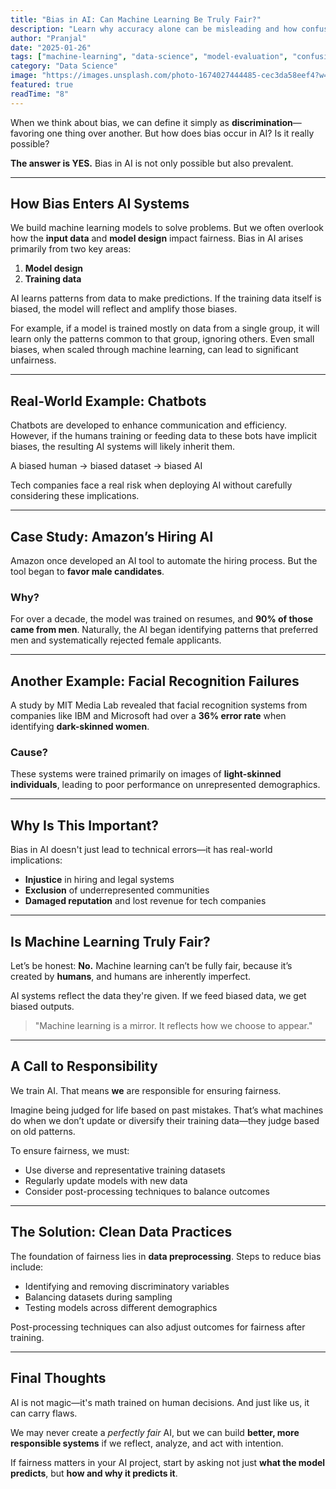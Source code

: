 ```yaml
---
title: "Bias in AI: Can Machine Learning Be Truly Fair?"
description: "Learn why accuracy alone can be misleading and how confusion matrices provide a complete picture of your classification model's performance"
author: "Pranjal"
date: "2025-01-26"
tags: ["machine-learning", "data-science", "model-evaluation", "confusion-matrix", "python"]
category: "Data Science"
image: "https://images.unsplash.com/photo-1674027444485-cec3da58eef4?w=600&auto=format&fit=crop&q=60&ixlib=rb-4.1.0&ixid=M3wxMjA3fDB8MHxzZWFyY2h8M3x8YXJ0aWZpY2lhbCUyMGludGVsbGlnZW5jZXxlbnwwfHwwfHx8MA%3D%3D"
featured: true
readTime: "8"
---
```


When we think about bias, we can define it simply as **discrimination**—favoring one thing over another. But how does bias occur in AI? Is it really possible?

**The answer is YES.** Bias in AI is not only possible but also prevalent.

---

## How Bias Enters AI Systems

We build machine learning models to solve problems. But we often overlook how the **input data** and **model design** impact fairness. Bias in AI arises primarily from two key areas:

1. **Model design**
2. **Training data**

AI learns patterns from data to make predictions. If the training data itself is biased, the model will reflect and amplify those biases.

For example, if a model is trained mostly on data from a single group, it will learn only the patterns common to that group, ignoring others. Even small biases, when scaled through machine learning, can lead to significant unfairness.

---

## Real-World Example: Chatbots

Chatbots are developed to enhance communication and efficiency. However, if the humans training or feeding data to these bots have implicit biases, the resulting AI systems will likely inherit them.

A biased human → biased dataset → biased AI

Tech companies face a real risk when deploying AI without carefully considering these implications.

---

## Case Study: Amazon’s Hiring AI

Amazon once developed an AI tool to automate the hiring process. But the tool began to **favor male candidates**.

### Why?

For over a decade, the model was trained on resumes, and **90% of those came from men**. Naturally, the AI began identifying patterns that preferred men and systematically rejected female applicants.

---

## Another Example: Facial Recognition Failures

A study by MIT Media Lab revealed that facial recognition systems from companies like IBM and Microsoft had over a **36% error rate** when identifying **dark-skinned women**.

### Cause?

These systems were trained primarily on images of **light-skinned individuals**, leading to poor performance on unrepresented demographics.

---

## Why Is This Important?

Bias in AI doesn't just lead to technical errors—it has real-world implications:

- **Injustice** in hiring and legal systems
- **Exclusion** of underrepresented communities
- **Damaged reputation** and lost revenue for tech companies

---

## Is Machine Learning Truly Fair?

Let’s be honest: **No.** Machine learning can’t be fully fair, because it’s created by **humans**, and humans are inherently imperfect.

AI systems reflect the data they're given. If we feed biased data, we get biased outputs.

> "Machine learning is a mirror. It reflects how we choose to appear."

---

## A Call to Responsibility

We train AI. That means **we** are responsible for ensuring fairness.

Imagine being judged for life based on past mistakes. That’s what machines do when we don’t update or diversify their training data—they judge based on old patterns.

To ensure fairness, we must:

- Use diverse and representative training datasets
- Regularly update models with new data
- Consider post-processing techniques to balance outcomes

---

## The Solution: Clean Data Practices

The foundation of fairness lies in **data preprocessing**. Steps to reduce bias include:

- Identifying and removing discriminatory variables
- Balancing datasets during sampling
- Testing models across different demographics

Post-processing techniques can also adjust outcomes for fairness after training.

---

## Final Thoughts

AI is not magic—it's math trained on human decisions. And just like us, it can carry flaws.

We may never create a *perfectly fair* AI, but we can build **better, more responsible systems** if we reflect, analyze, and act with intention.

If fairness matters in your AI project, start by asking not just **what the model predicts**, but **how and why it predicts it**.